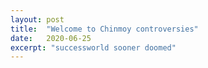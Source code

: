 ```yaml
---
layout: post
title:  "Welcome to Chinmoy controversies"
date:   2020-06-25
excerpt: "successworld sooner doomed"
---
```

